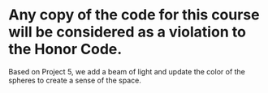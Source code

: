 # Any copy of the code for this course will be considered as a violation to the Honor Code.

Based on Project 5, we add a beam of light and update the color of the spheres to create a sense of the space.
